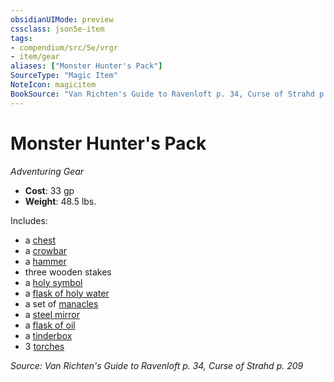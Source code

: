 ```yaml
---
obsidianUIMode: preview
cssclass: json5e-item
tags:
- compendium/src/5e/vrgr
- item/gear
aliases: ["Monster Hunter's Pack"]
SourceType: "Magic Item"
NoteIcon: magicitem
BookSource: "Van Richten's Guide to Ravenloft p. 34, Curse of Strahd p. 209"
---
```

# Monster Hunter's Pack
*Adventuring Gear*  

- **Cost**: 33 gp
- **Weight**: 48.5 lbs.

Includes:

- a [chest](/2-Mechanics/CLI/items/chest.md)  
- a [crowbar](/2-Mechanics/CLI/items/crowbar.md)  
- a [hammer](/2-Mechanics/CLI/items/hammer.md)  
- three wooden stakes  
- a [holy symbol](/2-Mechanics/CLI/items/holy-symbol.md)  
- a [flask of holy water](/2-Mechanics/CLI/items/holy-water-flask.md)  
- a set of [manacles](/2-Mechanics/CLI/items/manacles.md)  
- a [steel mirror](/2-Mechanics/CLI/items/steel-mirror.md)  
- a [flask of oil](/2-Mechanics/CLI/items/oil-flask.md)  
- a [tinderbox](/2-Mechanics/CLI/items/tinderbox.md)  
- 3 [torches](/2-Mechanics/CLI/items/torch.md)  

*Source: Van Richten's Guide to Ravenloft p. 34, Curse of Strahd p. 209*